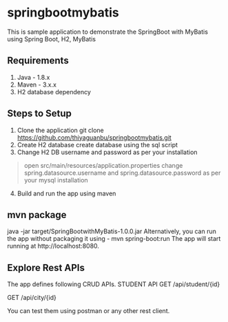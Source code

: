 # springbootmybatis
This is sample application to demonstrate the SpringBoot with MyBatis using Spring Boot, H2, MyBatis
## Requirements
1.	Java - 1.8.x
2.	Maven - 3.x.x
3.	H2 database dependency
## Steps to Setup
1. Clone the application
git clone https://github.com/thiyaguanbu/springbootmybatis.git
2. Create H2 database
create database using the sql script
3. Change H2 DB username and password as per your installation
>	open src/main/resources/application.properties
>	change spring.datasource.username and spring.datasource.password as per your mysql installation
4. Build and run the app using maven
## mvn package
java -jar target/SpringBootwithMyBatis-1.0.0.jar
Alternatively, you can run the app without packaging it using -
mvn spring-boot:run
The app will start running at http://localhost:8080.
## Explore Rest APIs
The app defines following CRUD APIs.
STUDENT API
GET /api/student/{id}

GET /api/city/{id}

You can test them using postman or any other rest client.


